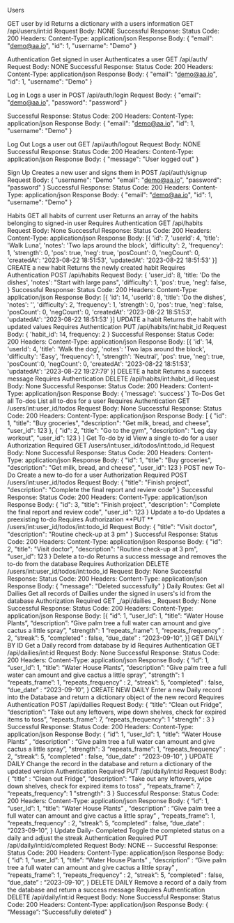 Users

GET user by id
Returns a dictionary with a users information
GET /api/users/int:id
Request Body: NONE
Successful Response:
Status Code: 200
Headers:
Content-Type: application/json
Response Body:
{
    "email": "demo@aa.io",
    "id": 1,
    "username": "Demo"
}

Authentication
Get signed in user
Authenticates a user
GET /api/auth/
Request Body: NONE
Successful Response:
Status Code: 200
Headers:
Content-Type: application/json
Response Body:
{
   "email": "demo@aa.io",
   "id": 1,
   "username": "Demo"
}

Log in
Logs a user in
POST /api/auth/login
Request Body:
{
  "email": "demo@aa.io",
  "password": "password"
}

Successful Response:
Status Code: 200
Headers:
Content-Type: application/json
Response Body:
{
  "email": "demo@aa.io",
  "id": 1,
  "username": "Demo"
}

Log Out
Logs a user out
GET /api/auth/logout
Request Body: NONE
Successful Response:
Status Code: 200
Headers:
Content-Type: application/json
Response Body:
{
  "message": "User logged out"
}

Sign Up
Creates a new user and signs them in
POST /api/auth/signup
Request Body:
{
  "username": "Demo"
  "email": "demo@aa.io",
  "password": "password"
}
Successful Response:
Status Code: 200
Headers:
Content-Type: application/json
Response Body:
{
  "email": "demo@aa.io",
  "id": 1,
  "username": "Demo"
}

Habits
GET all habits of current user
Returns an array of the habits belonging to signed-in user
Requires Authentication
GET /api/habits
Request Body: None
Successful Response:
Status Code: 200
Headers:
Content-Type: application/json
Response Body:
  [{
    'id': 7,
    'userId': 4,
    'title': 'Walk Luna',
    'notes': 'Two laps around the block',
    'difficulty': 2,
    'frequency': 1,
    'strength': 0,
    'pos': true,
    'neg': true,
    'posCount': 0,
    'negCount': 0,
    'createdAt': '2023-08-22 18:51:53',
    'updatedAt': '2023-08-22 18:51:53'
  }]
CREATE a new habit
Returns the newly created habit
Requires Authentication
POST /api/habits
Request Body:
{
  'user_id': 8,
  'title: 'Do the dishes',
  'notes': "Start with large pans",
  'difficulty': 1,
  'pos': true,
  'neg': false,
}
Successful Response:
Status Code: 200
Headers:
Content-Type: application/json
Response Body:
  [{
    'id': 14,
    'userId': 8,
    'title': 'Do the dishes',
    'notes': '',
    'difficulty': 2,
    'frequency': 1,
    'strength': 0,
    'pos': true,
    'neg': false,
    'posCount': 0,
    'negCount': 0,
    'createdAt': '2023-08-22 18:51:53',
    'updatedAt': '2023-08-22 18:51:53'
  }]
UPDATE a habit
Returns the habit with updated values
Requires Authentication
PUT /api/habits/int:habit_id
Request Body:
{
  'habit_id': 14,
  frequency: 2
}
Successful Response:
Status Code: 200
Headers:
Content-Type: application/json
Response Body:
  [{
    'id': 14,
    'userId': 4,
    'title': 'Walk the dog',
    'notes': 'Two laps around the block',
    'difficulty': 'Easy',
    'frequency': 1,
    'strength': 'Neutral',
    'pos': true,
    'neg': true,
    'posCount':0,
    'negCount': 0,
    'createdAt': '2023-08-22 18:51:53',
    'updatedAt': '2023-08-22 19:27:79'
  }]
DELETE a habit
Returns a success message
Requires Authentication
DELETE /api/habits/int:habit_id
Request Body: None
Successful Response:
Status Code: 200
Headers:
Content-Type: application/json
Response Body:
{ 'message': 'success' }
To-Dos
Get all To-dos
List all to-dos for a user
Requires Authentication
GET /users/int:user_id/todos
Request Body: None
Successful Response:
Status Code: 200
Headers:
Content-Type: application/json
Response Body:
[
  {
    "id": 1,
    "title": "Buy groceries",
    "description": "Get milk, bread, and cheese",
    "user_id": 123
  },
  {
    "id": 2,
    "title": "Go to the gym",
    "description": "Leg day workout",
    "user_id": 123
  }
]
Get To-do by id
View a single to-do for a user
Authorization Required
GET /users/int:user_id/todos/int:todo_id
Request Body: None
Successful Response:
Status Code: 200
Headers:
Content-Type: application/json
Response Body:
{ 
  "id": 1, 
  "title": "Buy groceries", 
  "description": "Get milk, bread, and cheese", 
  "user_id": 123 
}
POST new To-Do
Create a new to-do for a user
Authorization Required
POST /users/int:user_id/todos
Request Body:
{ 
  "title": "Finish project", 
  "description": "Complete the final report and review code" 
}
Successful Response:
Status Code: 200
Headers:
Content-Type: application/json
Response Body:
{ 
  "id": 3, 
  "title": "Finish project", 
  "description": "Complete the final report and review code", 
  "user_id": 123 
}
Update a to-do
Updates a preexisting to-do
Requires Authorization
**PUT ** /users/int:user_id/todos/int:todo_id
Request Body:
{ 
  "title": "Visit doctor", 
  "description": "Routine check-up at 3 pm" 
}
Successful Response:
Status Code: 200
Headers:
Content-Type: application/json
Response Body:
{ 
  "id": 2, 
  "title": "Visit doctor", 
  "description": "Routine check-up at 3 pm", 
  "user_id": 123 
}
Delete a to-do
Returns a success message and removes the to-do from the database
Requires Authorization
DELETE /users/int:user_id/todos/int:todo_id
Request Body: None
Successful Response:
Status Code: 200
Headers:
Content-Type: application/json
Response Body:
{
  "message": "Deleted successfully"
}
Daily Routes:
Get all Dailies
Get all records of Dailies under the signed in users's id from the database
Authorization Required
GET _/api/dailies _
Request Body: None
Successful Response:
Status Code: 200
Headers:
Content-Type: application/json
Response Body:
[{
  “id”: 1,
  “user_Id”: 1,
  “title”: “Water House Plants”, 
  “description”: “Give palm tree a full water can amount and give cactus a little spray”,
  "strength": 1
  “repeats_frame”: 1,
  “repeats_frequency” : 2,
  “streak”: 5,
  “completed” : false,
  “due_date” : “2023-09-10”,
}]
GET DAILY BY ID
Get a Daily record from database by id
Requires Authentication
GET /api/dailies/int:id
Request Body: None
Successful Response:
Status Code: 200
Headers:
Content-Type: application/json
Response Body:
{
  “id”: 1,
  “user_Id”: 1,
  “title”: “Water House Plants”, 
  “description”: “Give palm tree a full water can amount and give cactus a little spray”,
  "strength": 1
  “repeats_frame”: 1,
  “repeats_frequency” : 2,
  “streak”: 5,
  “completed” : false,
  “due_date” : “2023-09-10”,
}
CREATE NEW DAILY
Enter a new Daily record into the Database and return a dictionary object of the new record
Requires Authentication
POST /api/dailies
Request Body:
{
  “title”: “Clean out Fridge”,
  “description”: “Take out any leftovers, wipe down shelves, check for expired items to toss”,
  “repeats_frame”: 7,
  “repeats_frequency”: 1
  "strength" : 3
}
Successful Response:
Status Code: 200
Headers:
Content-Type: application/json
Response Body:
{
 “id”: 1,
 “user_Id”: 1,
 “title”: “Water House Plants” ,
 “description” : “Give palm tree a full water can amount and give cactus a little spray”,
 "strength": 3
 “repeats_frame”: 1,
 “repeats_frequency” : 2,
 “streak”: 5,
 “completed” : false,
 “due_date” : “2023-09-10”,
}
UPDATE DAILY
Change the record in the database and return a dictionary of the updated version
Authentication Required
PUT /api/daily/int:id
Request Body:
{
  “title” : “Clean out Fridge”,
  “description”: “Take out any leftovers, wipe down shelves, check for expired items to toss” ,
  “repeats_frame”: 7,
  “repeats_frequency”: 1
  "strength": 3
}
Successful Response:
Status Code: 200
Headers:
Content-Type: application/json
Response Body:
{
 “id”: 1,
 “user_Id”: 1,
 “title”: “Water House Plants” ,
 “description” : “Give palm tree a full water can amount and give cactus a little spray” ,
 “repeats_frame”: 1,
 “repeats_frequency” : 2,
 “streak”: 5,
 “completed” : false,
 “due_date” : “2023-09-10”,
}
Update Daily- Completed
Toggle the completed status on a daily and adjust the streak
Authentication Required
PUT /api/daily/int:id/completed
Request Body: NONE -- Successful Response:
Status Code: 200
Headers:
Content-Type: application/json
Response Body:
{
 “id”: 1,
 “user_Id”: 1,
 “title”: “Water House Plants” ,
 “description” : “Give palm tree a full water can amount and give cactus a little spray” ,
 “repeats_frame”: 1,
 “repeats_frequency” : 2,
 “streak”: 5,
 “completed” : false,
 “due_date” : “2023-09-10”,
}
DELETE DAILY
Remove a record of a daily from the database and return a success message
Requires Authentication
DELETE /api/daily/int:id
Request Body: None
Successful Response:
Status Code: 200
Headers:
Content-Type: application/json
Response Body:
{
  “Message”: “Successfully deleted”
}